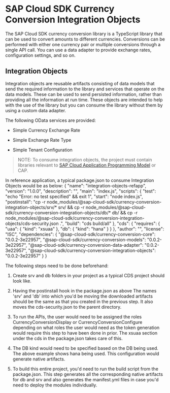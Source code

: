 # SAP Cloud SDK Currency Conversion Integration Objects

The SAP Cloud SDK currency conversion library is a TypeScript library that can be used to convert amounts to different currencies. Conversions can be performed with either one currency pair or multiple conversions through a single API call. You can use a data adapter to provide exchange rates, configuration settings, and so on.

## Integration Objects

Integration objects are reusable artifacts consisting of data models that send the required information to the library and services that operate on the data models. These can be used to send persisted information, rather than providing all the information at run time. These objects are intended to help with the use of the library but you can consume the library without them by using a custom data adapter.

The following OData services are provided:

* Simple Currency Exchange Rate

* Simple Exchange Rate Type

* Simple Tenant Configuration

> NOTE:
To consume integration objects, the project must contain libraries relevant to [SAP Cloud Application Programming Model](https://cap.cloud.sap/docs/) or CAP.

In reference application, a typical package.json to consume Integration Objects would be as below:
{
  "name": "integration-objects-refapp",
  "version": "1.0.0",
  "description": "",
  "main": "index.js",
  "scripts": {
    "test": "echo \"Error: no test specified\" && exit 1",
    "start": "node index.js",
    "postinstall": "cp -r node_modules/@sap-cloud-sdk/currency-conversion-integration-objects/srv/* srv/ && cp -r node_modules/@sap-cloud-sdk/currency-conversion-integration-objects/db/* db/ && cp -r node_modules/@sap-cloud-sdk/currency-conversion-integration-objects/cds-security.json .",
    "build": "cds build/all"
  },
  "cds": {
    "requires": {
      "uaa": {
        "kind": "xsuaa"
      },
      "db": {
        "kind": "hana"
      }
    }
  },
  "author": "",
  "license": "ISC",
  "dependencies": {
    "@sap-cloud-sdk/currency-conversion-core": "0.0.2-3e22957",
    "@sap-cloud-sdk/currency-conversion-models": "0.0.2-3e22957",
    "@sap-cloud-sdk/currency-conversion-data-adapter": "0.0.2-3e22957",
    "@sap-cloud-sdk/currency-conversion-integration-objects": "0.0.2-3e22957"
  }
}

The following steps need to be done beforehand: 
1. Create srv and db folders in your project as a typical CDS project should look like.
	
2. Having the postinstall hook in the package.json as above The names 'srv' and 'db' into which you'd be moving the downloaded artifacts should be the same as that you created in the previous step. It also moves the cds-security.json to the parent directory.
	
3. To run the APIs, the user would need to be assigned the roles CurrencyConversionDisplay or CurrencyConversionConfigure depending on what roles the user would need as the token generation would require this step to have been done in prior. The xsuaa section under the cds in the package.json takes care of this.
	
4. The DB kind would need to be specified based on the DB being used. The above example shows hana being used. This configuration would generate native artifacts. 

6. To build this entire project, you'd need to run the build script from the package.json. This step generates all the corresponding native artifacts for db and srv and also generates the manifest.yml files in case you'd need to deploy the modules individually.
